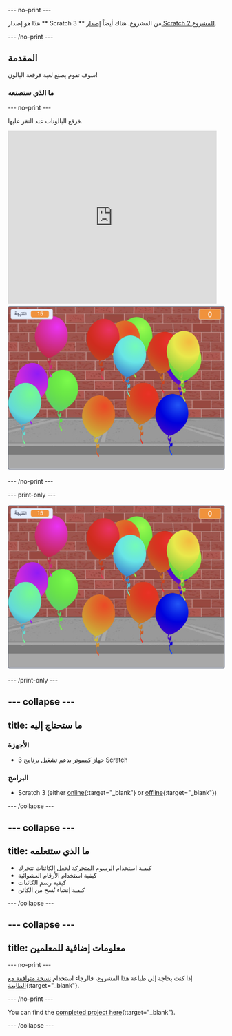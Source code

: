 --- no-print ---

هذا هو إصدار ** Scratch 3 ** من المشروع. هناك أيضاً [ إصدار Scratch 2 للمشروع](https://projects.raspberrypi.org/en/projects/balloons-scratch2).

--- /no-print ---

## المقدمة

سوف تقوم بصنع لعبة فرقعة البالون!


### ما الذي ستصنعه

--- no-print ---

فرقع البالونات عند النقر عليها.

<div class="scratch-preview">
  <iframe allowtransparency="true" width="485" height="402" src="https://scratch.mit.edu/projects/embed/299206746/?autostart=false" frameborder="0" scrolling="no"></iframe>
  <img src="images/balloons-final.png">
</div>

--- /no-print ---

--- print-only ---

![المشروع كامل](images/balloons-final.png)

--- /print-only ---

--- collapse ---
---
title: ما ستحتاج إليه
---

### الأجهزة

+ جهاز كمبيوتر يدعم تشغيل برنامج 3 Scratch

### البرامج

+ Scratch 3 (either [online](https://rpf.io/scratchon){:target="_blank"} or [offline](https://rpf.io/scratchoff){:target="_blank"})

--- /collapse ---

--- collapse ---
---
title: ما الذي ستتعلمه
---

- كيفية استخدام الرسوم المتحركة لجعل الكائنات تتحرك
- كيفية استخدام الأرقام العشوائية
- كيفية رسم الكائنات
- كيفية إنشاء نُسخ من الكائن

--- /collapse ---

--- collapse ---
---
title: معلومات إضافية للمعلمين
---

--- no-print ---

إذا كنت بحاجة إلى طباعة هذا المشروع، فالرجاء استخدام [نسخة متوافقة مع الطابعة](https://projects.raspberrypi.org/en/projects/balloons/print){:target="_blank"}.

--- /no-print ---

You can find the [completed project here](https://rpf.io/p/en/balloons-get){:target="_blank"}.

--- /collapse ---

